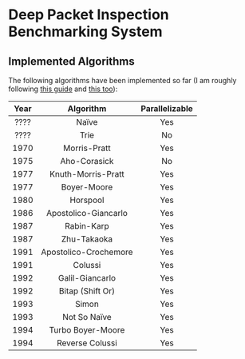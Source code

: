 # Deep Packet Inspection Benchmarking System

## Implemented Algorithms
The following algorithms have been implemented so far (I am roughly following 
[this guide](http://www-igm.univ-mlv.fr/~lecroq/string/index.html) 
and [this too](http://www.dmi.unict.it/~faro/smart/algorithms.php)):

| Year |       Algorithm       | Parallelizable |
|:----:|:---------------------:|:--------------:|
| ???? |         Naïve         |       Yes      |
| ???? |          Trie         |       No       |
| 1970 |      Morris-Pratt     |       Yes      |
| 1975 |      Aho-Corasick     |       No       |
| 1977 |   Knuth-Morris-Pratt  |       Yes      |
| 1977 |      Boyer-Moore      |       Yes      |
| 1980 |        Horspool       |       Yes      |
| 1986 |  Apostolico-Giancarlo |       Yes      |
| 1987 |       Rabin-Karp      |       Yes      |
| 1987 |      Zhu-Takaoka      |       Yes      |
| 1991 | Apostolico-Crochemore |       Yes      |
| 1991 |        Colussi        |       Yes      |
| 1992 |    Galil-Giancarlo    |       Yes      |
| 1992 |    Bitap (Shift Or)   |       Yes      |
| 1993 |         Simon         |       Yes      |
| 1993 |      Not So Naïve     |       Yes      |
| 1994 |   Turbo Boyer-Moore   |       Yes      |
| 1994 |    Reverse Colussi    |       Yes      |
